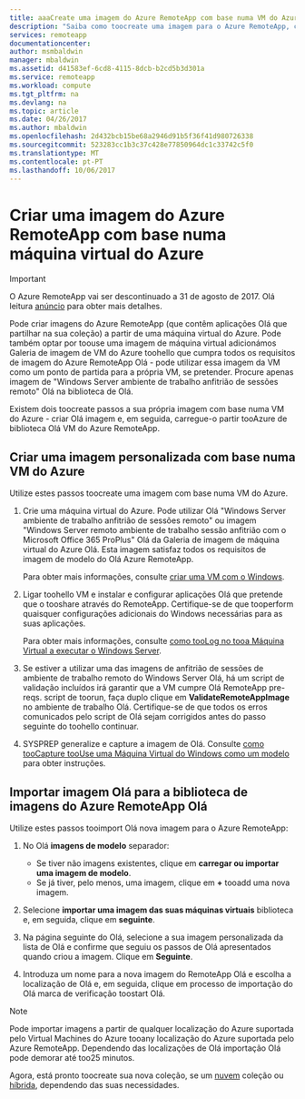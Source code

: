 ```yaml
---
title: aaaCreate uma imagem do Azure RemoteApp com base numa VM do Azure | Microsoft Docs
description: "Saiba como toocreate uma imagem para o Azure RemoteApp, começando por uma máquina virtual do Azure."
services: remoteapp
documentationcenter: 
author: msmbaldwin
manager: mbaldwin
ms.assetid: d41583ef-6cd8-4115-8dcb-b2cd5b3d301a
ms.service: remoteapp
ms.workload: compute
ms.tgt_pltfrm: na
ms.devlang: na
ms.topic: article
ms.date: 04/26/2017
ms.author: mbaldwin
ms.openlocfilehash: 2d432bcb15be68a2946d91b5f36f41d980726338
ms.sourcegitcommit: 523283cc1b3c37c428e77850964dc1c33742c5f0
ms.translationtype: MT
ms.contentlocale: pt-PT
ms.lasthandoff: 10/06/2017
---
```

# <a name="create-a-azure-remoteapp-image-based-on-an-azure-virtual-machine"></a>Criar uma imagem do Azure RemoteApp com base numa máquina virtual do Azure
> [!IMPORTANT]
> O Azure RemoteApp vai ser descontinuado a 31 de agosto de 2017. Olá leitura [anúncio](https://go.microsoft.com/fwlink/?linkid=821148) para obter mais detalhes.
> 
> 

Pode criar imagens do Azure RemoteApp (que contêm aplicações Olá que partilhar na sua coleção) a partir de uma máquina virtual do Azure. Pode também optar por toouse uma imagem de máquina virtual adicionámos Galeria de imagem de VM do Azure toohello que cumpra todos os requisitos de imagem do Azure RemoteApp Olá - pode utilizar essa imagem da VM como um ponto de partida para a própria VM, se pretender. Procure apenas imagem de "Windows Server ambiente de trabalho anfitrião de sessões remoto" Olá na biblioteca de Olá.

Existem dois toocreate passos a sua própria imagem com base numa VM do Azure - criar Olá imagem e, em seguida, carregue-o partir tooAzure de biblioteca Olá VM do Azure RemoteApp.

## <a name="create-a-custom-image-based-on-an-azure-vm"></a>Criar uma imagem personalizada com base numa VM do Azure
Utilize estes passos toocreate uma imagem com base numa VM do Azure.

1. Crie uma máquina virtual do Azure. Pode utilizar Olá "Windows Server ambiente de trabalho anfitrião de sessões remoto" ou imagem "Windows Server remoto ambiente de trabalho sessão anfitrião com o Microsoft Office 365 ProPlus" Olá da Galeria de imagem de máquina virtual do Azure Olá. Esta imagem satisfaz todos os requisitos de imagem de modelo do Olá Azure RemoteApp.
   
    Para obter mais informações, consulte [criar uma VM com o Windows](../virtual-machines/virtual-machines-windows-hero-tutorial.md?toc=%2fazure%2fvirtual-machines%2fwindows%2ftoc.json).
2. Ligar toohello VM e instalar e configurar aplicações Olá que pretende que o tooshare através do RemoteApp. Certifique-se de que tooperform quaisquer configurações adicionais do Windows necessárias para as suas aplicações.
   
    Para obter mais informações, consulte [como tooLog no tooa Máquina Virtual a executar o Windows Server](../virtual-machines/windows/classic/connect-logon.md?toc=%2fazure%2fvirtual-machines%2fwindows%2fclassic%2ftoc.json).
3. Se estiver a utilizar uma das imagens de anfitrião de sessões de ambiente de trabalho remoto do Windows Server Olá, há um script de validação incluídos irá garantir que a VM cumpre Olá RemoteApp pre-reqs. script de toorun, faça duplo clique em **ValidateRemoteAppImage** no ambiente de trabalho Olá. Certifique-se de que todos os erros comunicados pelo script de Olá sejam corrigidos antes do passo seguinte do toohello continuar.
4. SYSPREP generalize e capture a imagem de Olá. Consulte [como tooCapture tooUse uma Máquina Virtual do Windows como um modelo](../virtual-machines/windows/classic/capture-image.md?toc=%2fazure%2fvirtual-machines%2fwindows%2fclassic%2ftoc.json) para obter instruções.

## <a name="import-hello-image-into-hello-azure-remoteapp-image-library"></a>Importar imagem Olá para a biblioteca de imagens do Azure RemoteApp Olá
Utilize estes passos tooimport Olá nova imagem para o Azure RemoteApp:

1. No Olá **imagens de modelo** separador:
   
   * Se tiver não imagens existentes, clique em **carregar ou importar uma imagem de modelo**.
   * Se já tiver, pelo menos, uma imagem, clique em  **+**  tooadd uma nova imagem.
2. Selecione **importar uma imagem das suas máquinas virtuais** biblioteca e, em seguida, clique em **seguinte**.
3. Na página seguinte do Olá, selecione a sua imagem personalizada da lista de Olá e confirme que seguiu os passos de Olá apresentados quando criou a imagem. Clique em **Seguinte**.
4. Introduza um nome para a nova imagem do RemoteApp Olá e escolha a localização de Olá e, em seguida, clique em processo de importação do Olá marca de verificação toostart Olá.

> [!NOTE]
> Pode importar imagens a partir de qualquer localização do Azure suportada pelo Virtual Machines do Azure tooany localização do Azure suportada pelo Azure RemoteApp. Dependendo das localizações de Olá importação Olá pode demorar até too25 minutos.
> 
> 

Agora, está pronto toocreate sua nova coleção, se um [nuvem](remoteapp-create-cloud-deployment.md) coleção ou [híbrida](remoteapp-create-hybrid-deployment.md), dependendo das suas necessidades.

